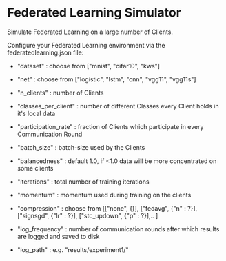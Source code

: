 # Federated Learning Simulator

Simulate Federated Learning on a large number of Clients.

Configure your Federated Learning environment via the federatedlearning.json file:

- "dataset" : choose from ["mnist", "cifar10", "kws"]
- "net" : choose from ["logistic", "lstm", "cnn", "vgg11", "vgg11s"]
- "n_clients" : number of Clients
- "classes\_per\_client" : number of different Classes every Client holds in it's local data
- "participation_rate" : fraction of Clients which participate in every Communication Round
- "batch_size" : batch-size used by the Clients
- "balancedness" : default 1.0, if <1.0 data will be more concentrated on some clients
- "iterations" : total number of training iterations
- "momentum" : momentum used during training on the clients


- "compression" : choose from [["none", {}], ["fedavg", {"n" : ?}], ["signsgd", {"lr" : ?}], ["stc_updown", {"p" : ?}],.. ]


- "log_frequency" : number of communication rounds after which results are logged and saved to disk
- "log_path" : e.g. "results/experiment1/"
